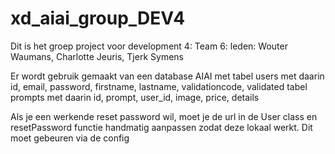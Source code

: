 # xd_aiai_group_DEV4

Dit is het groep project voor development 4: Team 6: leden: Wouter Waumans, Charlotte Jeuris, Tjerk Symens

Er wordt gebruik gemaakt van een database AIAI met
tabel users met daarin id, email, password, firstname, lastname, validationcode, validated
tabel prompts met daarin id, prompt, user_id, image, price, details

Als je een werkende reset password wil, moet je de url in de User class en resetPassword functie handmatig aanpassen zodat deze lokaal werkt. 
Dit moet gebeuren via de config